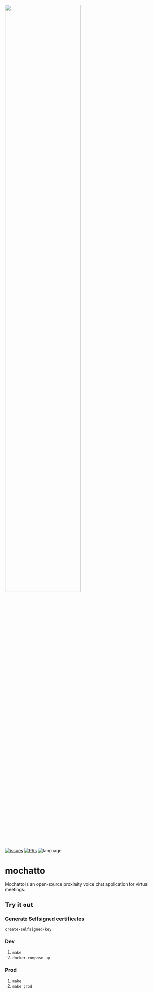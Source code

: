 <img src="https://user-images.githubusercontent.com/34047281/133655323-715f4c16-368b-4266-947a-485e2bd3b211.png" width="70%">

[![issues](https://img.shields.io/github/issues/Amijakan/mochatto)](https://github.com/Amijakan/mochatto/issues)
[![PRs](https://img.shields.io/github/issues-pr/amijakan/mochatto)](https://github.com/Amijakan/mochatto/pulls)
![language](https://img.shields.io/github/languages/top/amijakan/mochatto)

# mochatto

Mochatto is an open-source proximity voice chat application for virtual meetings.

## Try it out

### Generate Selfsigned certificates
`create-selfsigned-key`

### Dev
1. `make`
1. `docker-compose up`

### Prod
1. `make`
1. `make prod`

